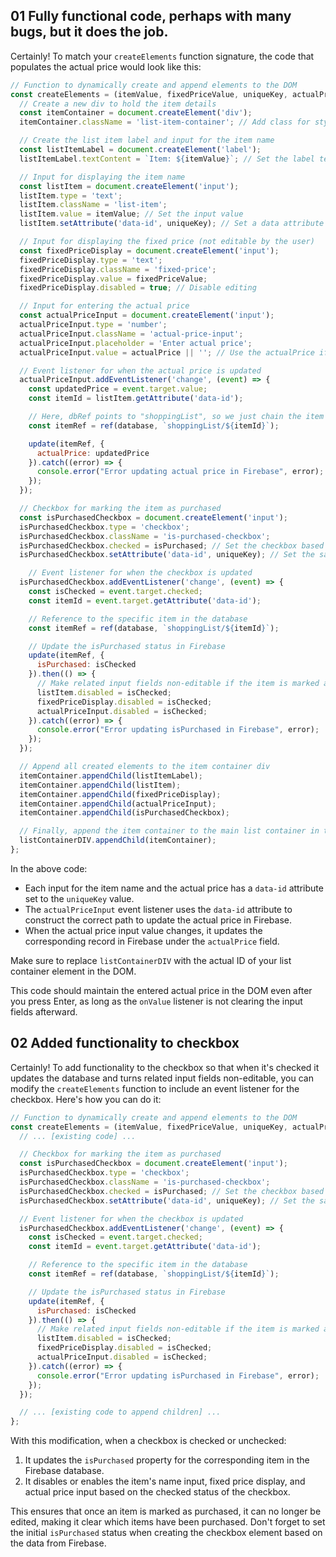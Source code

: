 ## 01 Fully functional code, perhaps with many bugs, but it does the job.
Certainly! To match your `createElements` function signature, the code that populates the actual price would look like this:

```javascript
// Function to dynamically create and append elements to the DOM
const createElements = (itemValue, fixedPriceValue, uniqueKey, actualPrice) => {
  // Create a new div to hold the item details
  const itemContainer = document.createElement('div');
  itemContainer.className = 'list-item-container'; // Add class for styling

  // Create the list item label and input for the item name
  const listItemLabel = document.createElement('label');
  listItemLabel.textContent = `Item: ${itemValue}`; // Set the label text

  // Input for displaying the item name
  const listItem = document.createElement('input');
  listItem.type = 'text';
  listItem.className = 'list-item';
  listItem.value = itemValue; // Set the input value
  listItem.setAttribute('data-id', uniqueKey); // Set a data attribute for the unique key

  // Input for displaying the fixed price (not editable by the user)
  const fixedPriceDisplay = document.createElement('input');
  fixedPriceDisplay.type = 'text';
  fixedPriceDisplay.className = 'fixed-price';
  fixedPriceDisplay.value = fixedPriceValue;
  fixedPriceDisplay.disabled = true; // Disable editing

  // Input for entering the actual price
  const actualPriceInput = document.createElement('input');
  actualPriceInput.type = 'number';
  actualPriceInput.className = 'actual-price-input';
  actualPriceInput.placeholder = 'Enter actual price';
  actualPriceInput.value = actualPrice || ''; // Use the actualPrice if defined, otherwise default to an empty string

  // Event listener for when the actual price is updated
  actualPriceInput.addEventListener('change', (event) => {
    const updatedPrice = event.target.value;
    const itemId = listItem.getAttribute('data-id');

    // Here, dbRef points to "shoppingList", so we just chain the item ID to it
    const itemRef = ref(database, `shoppingList/${itemId}`);

    update(itemRef, {
      actualPrice: updatedPrice
    }).catch((error) => {
      console.error("Error updating actual price in Firebase", error);
    });
  });

  // Checkbox for marking the item as purchased
  const isPurchasedCheckbox = document.createElement('input');
  isPurchasedCheckbox.type = 'checkbox';
  isPurchasedCheckbox.className = 'is-purchased-checkbox';
  isPurchasedCheckbox.checked = isPurchased; // Set the checkbox based on the isPurchased value
  isPurchasedCheckbox.setAttribute('data-id', uniqueKey); // Set the same data attribute for the checkbox

    // Event listener for when the checkbox is updated
  isPurchasedCheckbox.addEventListener('change', (event) => {
    const isChecked = event.target.checked;
    const itemId = event.target.getAttribute('data-id');

    // Reference to the specific item in the database
    const itemRef = ref(database, `shoppingList/${itemId}`);

    // Update the isPurchased status in Firebase
    update(itemRef, {
      isPurchased: isChecked
    }).then(() => {
      // Make related input fields non-editable if the item is marked as purchased
      listItem.disabled = isChecked;
      fixedPriceDisplay.disabled = isChecked;
      actualPriceInput.disabled = isChecked;
    }).catch((error) => {
      console.error("Error updating isPurchased in Firebase", error);
    });
  });

  // Append all created elements to the item container div
  itemContainer.appendChild(listItemLabel);
  itemContainer.appendChild(listItem);
  itemContainer.appendChild(fixedPriceDisplay);
  itemContainer.appendChild(actualPriceInput);
  itemContainer.appendChild(isPurchasedCheckbox);

  // Finally, append the item container to the main list container in the DOM
  listContainerDIV.appendChild(itemContainer);
};
```

In the above code:

- Each input for the item name and the actual price has a `data-id` attribute set to the `uniqueKey` value.
- The `actualPriceInput` event listener uses the `data-id` attribute to construct the correct path to update the actual price in Firebase.
- When the actual price input value changes, it updates the corresponding record in Firebase under the `actualPrice` field.

Make sure to replace `listContainerDIV` with the actual ID of your list container element in the DOM.

This code should maintain the entered actual price in the DOM even after you press Enter, as long as the `onValue` listener is not clearing the input fields afterward.

## 02 Added functionality to checkbox
Certainly! To add functionality to the checkbox so that when it's checked it updates the database and turns related input fields non-editable, you can modify the `createElements` function to include an event listener for the checkbox. Here's how you can do it:

```javascript
// Function to dynamically create and append elements to the DOM
const createElements = (itemValue, fixedPriceValue, uniqueKey, actualPrice, isPurchased) => {
  // ... [existing code] ...

  // Checkbox for marking the item as purchased
  const isPurchasedCheckbox = document.createElement('input');
  isPurchasedCheckbox.type = 'checkbox';
  isPurchasedCheckbox.className = 'is-purchased-checkbox';
  isPurchasedCheckbox.checked = isPurchased; // Set the checkbox based on the isPurchased value
  isPurchasedCheckbox.setAttribute('data-id', uniqueKey); // Set the same data attribute for the checkbox

  // Event listener for when the checkbox is updated
  isPurchasedCheckbox.addEventListener('change', (event) => {
    const isChecked = event.target.checked;
    const itemId = event.target.getAttribute('data-id');

    // Reference to the specific item in the database
    const itemRef = ref(database, `shoppingList/${itemId}`);

    // Update the isPurchased status in Firebase
    update(itemRef, {
      isPurchased: isChecked
    }).then(() => {
      // Make related input fields non-editable if the item is marked as purchased
      listItem.disabled = isChecked;
      fixedPriceDisplay.disabled = isChecked;
      actualPriceInput.disabled = isChecked;
    }).catch((error) => {
      console.error("Error updating isPurchased in Firebase", error);
    });
  });

  // ... [existing code to append children] ...
};
```

With this modification, when a checkbox is checked or unchecked:

1. It updates the `isPurchased` property for the corresponding item in the Firebase database.
2. It disables or enables the item's name input, fixed price display, and actual price input based on the checked status of the checkbox.

This ensures that once an item is marked as purchased, it can no longer be edited, making it clear which items have been purchased. Don't forget to set the initial `isPurchased` status when creating the checkbox element based on the data from Firebase.